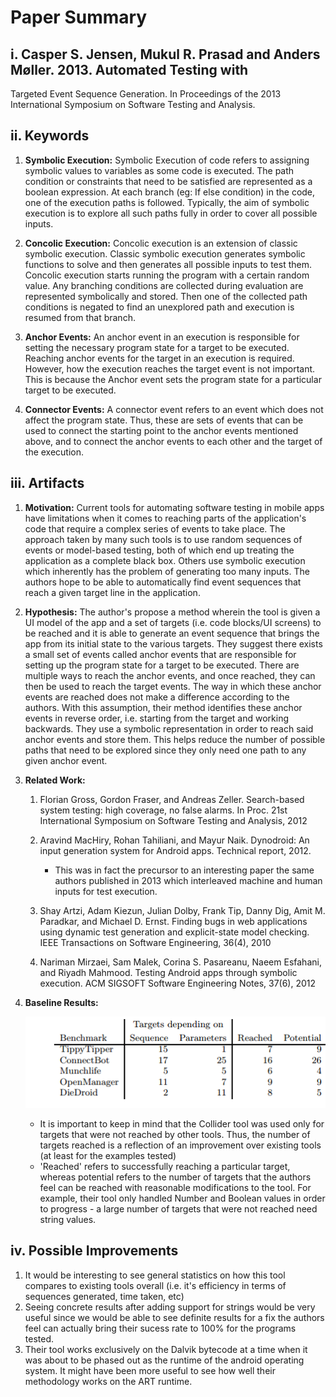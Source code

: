 # Paper Summary
## i. Casper S. Jensen, Mukul R. Prasad and Anders Møller. 2013. Automated Testing with
Targeted Event Sequence Generation. In Proceedings of the 2013 International Symposium on Software Testing and Analysis.

## ii. Keywords


1. **Symbolic Execution:** Symbolic Execution of code refers to assigning symbolic values to variables as some code is executed. The path condition or constraints that need to be satisfied are represented as a boolean expression. At each branch (eg: If else condition) in the code, one of the execution paths is followed. Typically, the aim of symbolic execution is to explore all such paths fully in order to cover all possible inputs.

2. **Concolic Execution:** Concolic execution is an extension of classic symbolic execution. Classic symbolic execution generates symbolic functions to solve and then generates all possible inputs to test them. Concolic execution starts running the program with a certain random value. Any branching conditions are collected during evaluation are represented symbolically and stored. Then one of the collected path conditions is negated to find an unexplored path and execution is resumed from that branch.

3. **Anchor Events:** An anchor event in an execution is responsible for setting the necessary program state for a target to be executed. Reaching anchor events for the target in an execution is required. However, how the execution reaches the target event is not important. This is because the Anchor event sets the program state for a particular target to be executed.

4. **Connector Events:** A connector event refers to an event which does not affect the program state. Thus, these are sets of events that can be used to connect the starting point to the anchor events mentioned above, and to connect the anchor events to each other and the target of the execution.


## iii. Artifacts

1. **Motivation:** Current tools for automating software testing in mobile apps have limitations when it comes to reaching parts of the application's code that require a complex series of events to take place. The approach taken by many such tools is to use random sequences of events or model-based testing, both of which end up treating the application as a complete black box. Others use symbolic execution which inherently has the problem of generating too many inputs. The authors hope to be able to automatically find event sequences that reach a given target line in the application.
 
2. **Hypothesis:** The author's propose a method wherein the tool is given a UI model of the app and a set of targets (i.e. code blocks/UI screens) to be reached and it is able to generate an event sequence that brings the app from its initial state to the various targets. They suggest there exists a small set of events called anchor events that are responsible for setting up the program state for a target to be executed. There are multiple ways to reach the anchor events, and once reached, they can then be used to reach the target events. The way in which these anchor events are reached does not make a difference according to the authors. With this assumption, their method identifies these anchor events in reverse order, i.e. starting from the target and working backwards. They use a symbolic representation in order to reach said anchor events and store them. This helps reduce the number of possible paths that need to be explored since they only need one path to any given anchor event.

3. **Related Work:**
    
    1. Florian Gross, Gordon Fraser, and Andreas Zeller. Search-based system testing: high coverage, no false alarms. In Proc. 21st International Symposium on Software Testing and Analysis, 2012

    2. Aravind MacHiry, Rohan Tahiliani, and Mayur Naik. Dynodroid: An input generation system for Android apps. Technical report, 2012. 
        - This was in fact the precursor to an interesting paper the same authors published in 2013 which interleaved machine and human inputs for test execution.

    3. Shay Artzi, Adam Kiezun, Julian Dolby, Frank Tip, Danny Dig, Amit M. Paradkar, and Michael D. Ernst. Finding bugs in web applications using dynamic test generation and explicit-state model checking. IEEE Transactions on Software Engineering, 36(4), 2010

    4. Nariman Mirzaei, Sam Malek, Corina S. Pasareanu, Naeem Esfahani, and Riyadh Mahmood. Testing Android apps through symbolic execution. ACM SIGSOFT Software Engineering Notes, 37(6), 2012

4. **Baseline Results:**
    
    ![Targets Reached](img/results.png)

    - It is important to keep in mind that the Collider tool was used only for targets that were not reached by other tools. Thus, the number of targets reached is a reflection of an improvement over existing tools (at least for the examples tested)
    - 'Reached' refers to successfully reaching a particular target, whereas potential refers to the number of targets that the authors feel can be reached with reasonable modifications to the tool. For example, their tool only handled Number and Boolean values in order to progress - a large number of targets that were not reached need string values.
    

## iv. Possible Improvements

1. It would be interesting to see general statistics on how this tool compares to existing tools overall (i.e. it's efficiency in terms of sequences generated, time taken, etc)
2. Seeing concrete results after adding support for strings would be very useful since we would be able to see definite results for a fix the authors feel can actually bring their sucess rate to 100% for the programs tested.
3. Their tool works exclusively on the Dalvik bytecode at a time when it was about to be phased out as the runtime of the android operating system. It might have been more useful to see how well their methodology works on the ART runtime.